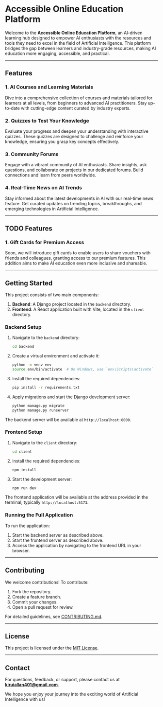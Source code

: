 # Accessible Online Education Platform

Welcome to the **Accessible Online Education Platform**, an AI-driven learning hub designed to empower AI enthusiasts with the resources and tools they need to excel in the field of Artificial Intelligence. This platform bridges the gap between learners and industry-grade resources, making AI education more engaging, accessible, and practical.

---

## Features

### 1. AI Courses and Learning Materials
Dive into a comprehensive collection of courses and materials tailored for learners at all levels, from beginners to advanced AI practitioners. Stay up-to-date with cutting-edge content curated by industry experts.

### 2. Quizzes to Test Your Knowledge
Evaluate your progress and deepen your understanding with interactive quizzes. These quizzes are designed to challenge and reinforce your knowledge, ensuring you grasp key concepts effectively.

### 3. Community Forums
Engage with a vibrant community of AI enthusiasts. Share insights, ask questions, and collaborate on projects in our dedicated forums. Build connections and learn from peers worldwide.

### 4. Real-Time News on AI Trends
Stay informed about the latest developments in AI with our real-time news feature. Get curated updates on trending topics, breakthroughs, and emerging technologies in Artificial Intelligence.

---

## TODO Features

### 1. Gift Cards for Premium Access
Soon, we will introduce gift cards to enable users to share vouchers with friends and colleagues, granting access to our premium features. This addition aims to make AI education even more inclusive and shareable.

---

## Getting Started

This project consists of two main components:
1. **Backend**: A Django project located in the `backend` directory.
2. **Frontend**: A React application built with Vite, located in the `client` directory.

### Backend Setup

1. Navigate to the `backend` directory:
   ```bash
   cd backend
   ```
2. Create a virtual environment and activate it:
   ```bash
   python -m venv env
   source env/bin/activate  # On Windows, use `env\Scripts\activate`
   ```
3. Install the required dependencies:
   ```bash
   pip install -r requirements.txt
   ```
4. Apply migrations and start the Django development server:
   ```bash
   python manage.py migrate
   python manage.py runserver
   ```

The backend server will be available at `http://localhost:8000`.

### Frontend Setup

1. Navigate to the `client` directory:
   ```bash
   cd client
   ```
2. Install the required dependencies:
   ```bash
   npm install
   ```
3. Start the development server:
   ```bash
   npm run dev
   ```

The frontend application will be available at the address provided in the terminal, typically `http://localhost:5173`.

### Running the Full Application

To run the application:
1. Start the backend server as described above.
2. Start the frontend server as described above.
3. Access the application by navigating to the frontend URL in your browser.

---

## Contributing
We welcome contributions! To contribute:
1. Fork the repository.
2. Create a feature branch.
3. Commit your changes.
4. Open a pull request for review.

For detailed guidelines, see [CONTRIBUTING.md](CONTRIBUTING.md).

---

## License
This project is licensed under the [MIT License](LICENSE).

---

## Contact
For questions, feedback, or support, please contact us at **kiruiallan401@gmail.com**.

We hope you enjoy your journey into the exciting world of Artificial Intelligence with us!
